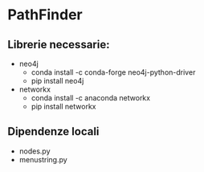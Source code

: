 # PathFinder

## Librerie necessarie:
- neo4j 
    - conda install -c conda-forge neo4j-python-driver
    - pip install neo4j
- networkx
    - conda install -c anaconda networkx
    - pip install networkx

## Dipendenze locali
- nodes.py
- menustring.py